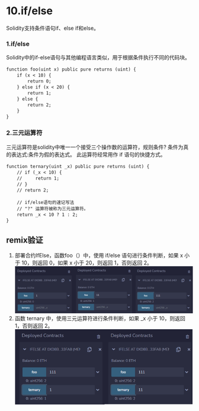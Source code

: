 # 10.if/else
Solidity支持条件语句if、else if和else。
### 1.if/else
Solidity中的if-else语句与其他编程语言类似，用于根据条件执行不同的代码块。
```solidity
function foo(uint x) public pure returns (uint) {
    if (x < 10) {
        return 0;
    } else if (x < 20) {
        return 1;
    } else {
        return 2;
    }
}
```
### 2.三元运算符 
三元运算符是solidity中唯一一个接受三个操作数的运算符，规则条件? 条件为真的表达式:条件为假的表达式。 此运算符经常用作 if 语句的快捷方式。
```solidity
function ternary(uint _x) public pure returns (uint) {
    // if (_x < 10) {
    //     return 1;
    // }
    // return 2;

    // if/else语句的速记写法
    // "?" 运算符被称为三元运算符。
    return _x < 10 ? 1 : 2;
}
```

## remix验证
1. 部署合约IfElse，函数foo（）中，使用 if/else 语句进行条件判断，如果 x 小于 10，则返回 0，如果 x 小于 20，则返回 1，否则返回 2。
![10-1.jpg](img/10-1.jpg)
2. 函数 ternary 中，使用三元运算符进行条件判断，如果 _x 小于 10，则返回 1，否则返回 2。
![10-2.jpg](img/10-2.jpg)